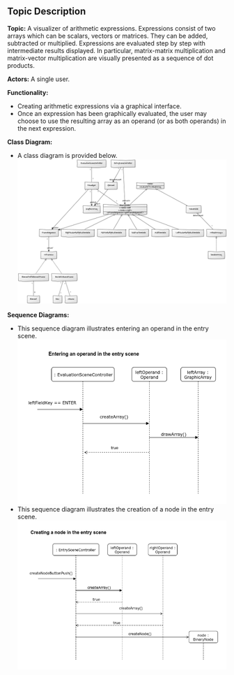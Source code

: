 ## Topic Description

**Topic:**
A visualizer of arithmetic expressions. Expressions consist of two arrays which can be scalars, vectors or matrices. They can be added, subtracted or multiplied. Expressions are evaluated step by step with intermediate results displayed. In particular, matrix-matrix multiplication and matrix-vector multiplication are visually presented as a sequence of dot products.

**Actors:**
A single user.

**Functionality:**
* Creating arithmetic expressions via a graphical interface.
* Once an expression has been graphically evaluated, the user may choose to use the resulting array as an operand (or as both operands) in the next expression.

**Class Diagram:**
* A class diagram is provided below.
![Alt Class Diagram](ClassDiagram.png "Class Diagram")

**Sequence Diagrams:**
* This sequence diagram illustrates entering an operand in the entry scene.
![Alt Sequence Diagram](SequenceDiagramEnterOperand.png "Sequence Diagram")
* This sequence diagram illustrates the creation of a node in the entry scene.
![Alt Sequence Diagram](SequenceDiagramCreateNode.png "Sequence Diagram")
